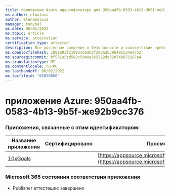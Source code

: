 ```yaml
---
title: приложение Azure идентификатора для 950aa4fb-0583-4b13-9b5f-же92b9cc376
ms.author: elmalova
author: elenamalova
manager: tonybal
ms.date: 06/01/2022
ms.topic: article
ms.service: attestation
certification_type: attested
description: Все доступные сведения о безопасности и соответствии требованиям для 950aa4fb-0583-4b13-9b5f-же92b9cc376.
ms.openlocfilehash: 1881e03f21993cbbd62f3d2a26396491534ed752
ms.sourcegitcommit: bf531e5ed502c5940a365322da320749873267a4
ms.translationtype: MT
ms.contentlocale: ru-RU
ms.lasthandoff: 06/02/2022
ms.locfileid: "65850850"
---
```

# <a name="azure-app-id-950aa4fb-0583-4b13-9b5f-bbc92b9cc376"></a>приложение Azure: 950aa4fb-0583-4b13-9b5f-же92b9cc376


### <a name="apps-associated-with-this-id"></a>Приложения, связанные с этим идентификатором:
| **Название приложения** | **Сертифицировано** | **Просмотр в AppSource** |
|--------------|---------------|-----------------------|
| [10xGoals](../forward/WA200003122.md) |  | [https://appsource.microsoft.com/product/office/WA200003122](https://appsource.microsoft.com/product/office/WA200003122) |

### <a name="microsoft-365-app-compliance-status"></a>Microsoft 365 состояния соответствия приложения
- Publisher аттестации: завершено
